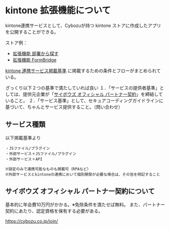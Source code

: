 # kintone 拡張機能について

kintone連携サービスとして、Cybozuが持つ kintone ストアに作成したアプリを公開することができる。

ストア例：
- [拡張機能 部署から探す](https://kintone-sol.cybozu.co.jp/integrate/#tab-refine2)
- [拡張機能 FormBridge](https://kintone-sol.cybozu.co.jp/integrate/toyokumo006.html)

[kintone 連携サービス掲載基準](https://kintone-sol.cybozu.co.jp/integrate/guidelines.html) に掲載するための条件とフローがまとめられている。

ざっくり以下２つの基準で満たしていれば良い
１．「サービスの提供者基準」としては、提供元企業が「[サイボウズ オフィシャル パートナー契約](https://cybozu.co.jp/join/)」を締結していること。
２．「サービス基準」として、セキュアコーディングガイドラインに基づいて、ちゃんとサービス提供すること。（問い合わせ）

## サービス種類

以下掲載基準より 
```
・JSファイル/プラグイン
・外部サービス＋JSファイル/プラグイン
・外部サービス＋API

※設定のみで連携可能なものも掲載可（RPAなど）
※外部サービスとkintoneの連携において個別開発が必要な場合は、その旨を明記すること
```

## サイボウズ オフィシャル パートナー契約について

基本的に年会費10万円がかかる。※免除条件を満たせば無料。
また、パートナー契約にあたり、認定資格を保有する必要がある。

https://cybozu.co.jp/join/
